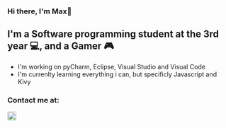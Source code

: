 ### Hi there, I'm Max👋

## I'm a Software programming student at the 3rd year 💻, and a Gamer 🎮
- I'm working on pyCharm, Eclipse, Visual Studio and Visual Code
- I'm currenlty learning everything i can, but specificly Javascript and Kivy


### Contact me at:
<a href="https://www.linkedin.com/in/maximshapira/">
         <img alt="LinkedIn" src="https://www.nicepng.com/png/full/461-4616944_linkedin-logo-png-linked-in-icon-svg.png"
         width=20" height="20">
      </a>
 
 <br/>
<!--
**JustMax7CB/JustMax7CB** is a ✨ _special_ ✨ repository because its `README.md` (this file) appears on your GitHub profile.

Here are some ideas to get you started:

- 🔭 I’m currently working on ...
- 🌱 I’m currently learning ...
- 👯 I’m looking to collaborate on ...
- 🤔 I’m looking for help with ...
- 💬 Ask me about ...
- 📫 How to reach me: ...
- 😄 Pronouns: ...
- ⚡ Fun fact: ...
-->




